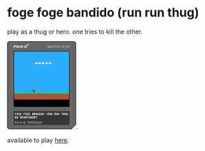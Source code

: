 # foge foge bandido (run run thug)

play as a thug or hero.
one tries to kill the other.

![Alt text](ffb.p8.png "foge foge bandido").

available to play [here](https://www.lexaloffle.com/bbs/?tid=0).